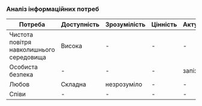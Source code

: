 ### Аналіз інформаційних потреб

| Потреба                     | Доступність | Зрозумілість | Цінність | Актуальність |
|-----------------------------|-------------|--------------|----------|--------------|
| Чистота повітря навколишнього середовища |    Висока   | -       | -   | -       |
| Особиста безпека            | -      | -       | -   | запізно       |
| Любов                       | Складна   | незрозуміло   | -   | -       |
| Співи                       | -    | -     | -   | -       |

